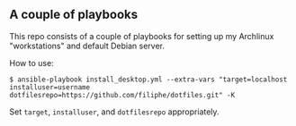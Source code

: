 A couple of playbooks
--------------------

This repo consists of a couple of playbooks for setting up my Archlinux "workstations" and
default Debian server.

How to use:
```
$ ansible-playbook install_desktop.yml --extra-vars "target=localhost installuser=username dotfilesrepo=https://github.com/filiphe/dotfiles.git" -K
```
Set `target`, `installuser`, and `dotfilesrepo` appropriately.
